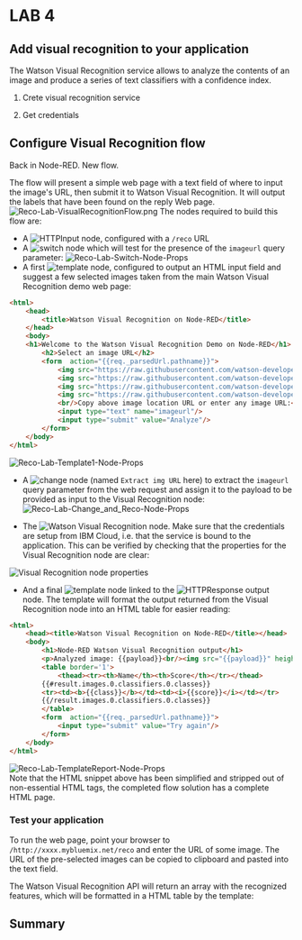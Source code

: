 # LAB 4

## Add visual recognition to your application

The Watson  Visual Recognition service allows to analyze the contents of an image and produce a series of text classifiers with a confidence index. 

1. Crete visual recognition service

2. Get credentials


## Configure Visual Recognition flow

Back in Node-RED. New flow. 


The flow will present a simple web page with a text field of where to input the image's URL, then submit it to Watson Visual Recognition. It will output the labels that have been found on the reply Web page.
![Reco-Lab-VisualRecognitionFlow.png](images/reco_lab_visual_recognition_flow.png)
The nodes required to build this flow are:

 - A ![`HTTPInput`](/introduction_to_node_red/images/node_red_httpinput.png) node, configured with a `/reco` URL
 - A ![`switch`](/introduction_to_node_red/images/node_red_switch.png) node which will test for the presence of the `imageurl` query parameter:
   ![Reco-Lab-Switch-Node-Props](images/reco_lab_switch_node_props.png)
 - A first ![template](/introduction_to_node_red/images/node_red_template.png) node, configured to output an HTML input field and suggest a few selected images taken from the main Watson Visual Recognition demo web page:
```HTML
<html>
    <head>
        <title>Watson Visual Recognition on Node-RED</title>
    </head>
    <body>
    <h1>Welcome to the Watson Visual Recognition Demo on Node-RED</h1>
        <h2>Select an image URL</h2>
        <form  action="{{req._parsedUrl.pathname}}">
            <img src="https://raw.githubusercontent.com/watson-developer-cloud/visual-recognition-nodejs/master/public/images/samples/1.jpg" height='100'/>
            <img src="https://raw.githubusercontent.com/watson-developer-cloud/visual-recognition-nodejs/master/public/images/samples/2.jpg" height='100'/>
            <img src="https://raw.githubusercontent.com/watson-developer-cloud/visual-recognition-nodejs/master/public/images/samples/3.jpg" height='100'/>
            <img src="https://raw.githubusercontent.com/watson-developer-cloud/visual-recognition-nodejs/master/public/images/samples/4.jpg" height='100'/>
            <br/>Copy above image location URL or enter any image URL:<br/>
            <input type="text" name="imageurl"/>
            <input type="submit" value="Analyze"/>
        </form>
    </body>
</html>
```
![Reco-Lab-Template1-Node-Props](images/reco_lab_template1_node_props.png)

- A ![change](/introduction_to_node_red/images/node_red_change.png) node (named `Extract img URL` here) to extract the `imageurl` query parameter from the web request and assign it to the payload to be provided as input to the Visual Recognition node:
![Reco-Lab-Change_and_Reco-Node-Props](images/reco_lab_change_and_reco_node_props.png)

 - The ![Watson Visual Recognition](images/node_red_watson_visual_recognition.png) node. Make sure that the credentials are setup from IBM Cloud, i.e. that the service is bound to the application. This can be verified by checking that the properties for the Visual Recognition node are clear:

 ![Visual Recognition node properties](images/reco_lab_visual_recognition_service_credentials.png)

 - And a final  ![`template`](/introduction_to_node_red/images/node_red_template.png) node linked to the ![`HTTPResponse`](/introduction_to_node_red/images/node_red_httpresponse.png) output node. The template will format the output returned from the Visual Recognition node into an HTML table for easier reading:
```HTML
<html>
    <head><title>Watson Visual Recognition on Node-RED</title></head>
    <body>
        <h1>Node-RED Watson Visual Recognition output</h1>
        <p>Analyzed image: {{payload}}<br/><img src="{{payload}}" height='100'/></p>
        <table border='1'>
            <thead><tr><th>Name</th><th>Score</th></tr></thead>
        {{#result.images.0.classifiers.0.classes}}
        <tr><td><b>{{class}}</b></td><td><i>{{score}}</i></td></tr>
        {{/result.images.0.classifiers.0.classes}}
        </table>
        <form  action="{{req._parsedUrl.pathname}}">
            <input type="submit" value="Try again"/>
        </form>
    </body>
</html>
```
![Reco-Lab-TemplateReport-Node-Props](images/reco_lab_templatereport_node_props.png)  
Note that the HTML snippet above has been simplified and stripped out of non-essential HTML tags, the completed flow solution has a complete HTML page.

### Test your application

To run the web page, point your browser to  `/http://xxxx.mybluemix.net/reco` and enter the URL of some  image.
The URL of the pre-selected images can be copied to clipboard and pasted into the text field.

The Watson Visual Recognition API will return an array with the recognized features, which will be formatted in a HTML table by the template:

## Summary


